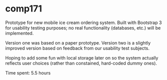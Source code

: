 # comp171

Prototype for new mobile ice cream ordering system. Built with Bootstrap 3 for usability testing purposes; no real functionality (databases, etc.) will be implemented.

Version one was based on a paper prototype. Version two is a slightly improved version based on feedback from our usability test subjects.

Hoping to add some fun with local storage later on so the system actually reflects user choices (rather than constained, hard-coded dummy ones).

Time spent: 5.5 hours
